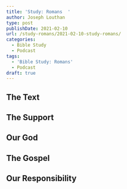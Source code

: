 ```yaml
---
title: 'Study: Romans  '
author: Joseph Louthan
type: post
publishDate: 2021-02-10
url: /study-romans/2021-02-10-study-romans/
categories:
  - Bible Study
  - Podcast
tags:
  - 'Bible Study: Romans'
  - Podcast
draft: true
---
```

## The Text

## The Support

## Our God

## The Gospel

## Our Responsibility

